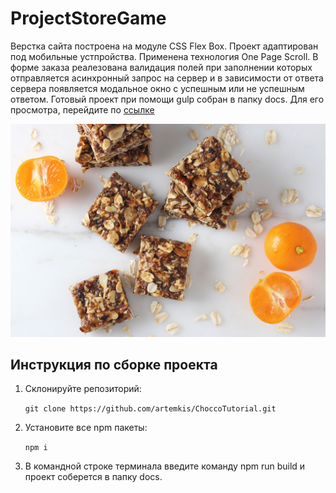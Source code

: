 # ProjectStoreGame
Верстка сайта построена на модуле CSS Flex Box. Проект адаптирован под мобильные устпройства. Применена технология One Page Scroll. В форме заказа реалезована валидация полей при заполнении которых отправляется асинхронный запрос на сервер и в зависимости от ответа сервера появляется модальное окно с успешным или не успешным ответом. Готовый проект при помощи gulp собран в папку docs. Для его просмотра, перейдите по [ссылке](https://artemkis.github.io/ChoccoTutorial/)

![Logotype](./docs/images/decor/splashscreen.jpg)
## Инструкция по сборке проекта

1. Cклонируйте репозиторий: 

   ```git clone https://github.com/artemkis/ChoccoTutorial.git```

2. Установите все npm пакеты:

   ```npm i```

3. В командной строке терминала введите команду npm run build и проект соберется в папку docs.
